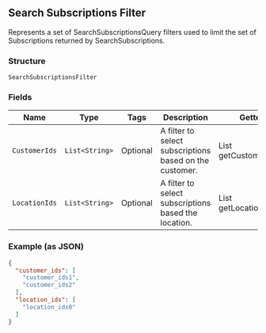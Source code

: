 ## Search Subscriptions Filter

Represents a set of SearchSubscriptionsQuery filters used to limit the set of Subscriptions returned by SearchSubscriptions.

### Structure

`SearchSubscriptionsFilter`

### Fields

| Name | Type | Tags | Description | Getter |
|  --- | --- | --- | --- | --- |
| `CustomerIds` | `List<String>` | Optional | A filter to select subscriptions based on the customer. | List<String> getCustomerIds() |
| `LocationIds` | `List<String>` | Optional | A filter to select subscriptions based the location. | List<String> getLocationIds() |

### Example (as JSON)

```json
{
  "customer_ids": [
    "customer_ids1",
    "customer_ids2"
  ],
  "location_ids": [
    "location_ids0"
  ]
}
```

